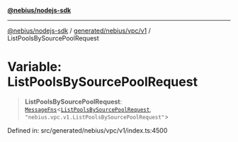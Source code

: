 [**@nebius/nodejs-sdk**](../../../../../README.md)

---

[@nebius/nodejs-sdk](../../../../../README.md) / [generated/nebius/vpc/v1](../README.md) / ListPoolsBySourcePoolRequest

# Variable: ListPoolsBySourcePoolRequest

> **ListPoolsBySourcePoolRequest**: [`MessageFns`](../../../../../runtime/protos/core/interfaces/MessageFns.md)\<[`ListPoolsBySourcePoolRequest`](../interfaces/ListPoolsBySourcePoolRequest.md), `"nebius.vpc.v1.ListPoolsBySourcePoolRequest"`\>

Defined in: src/generated/nebius/vpc/v1/index.ts:4500
